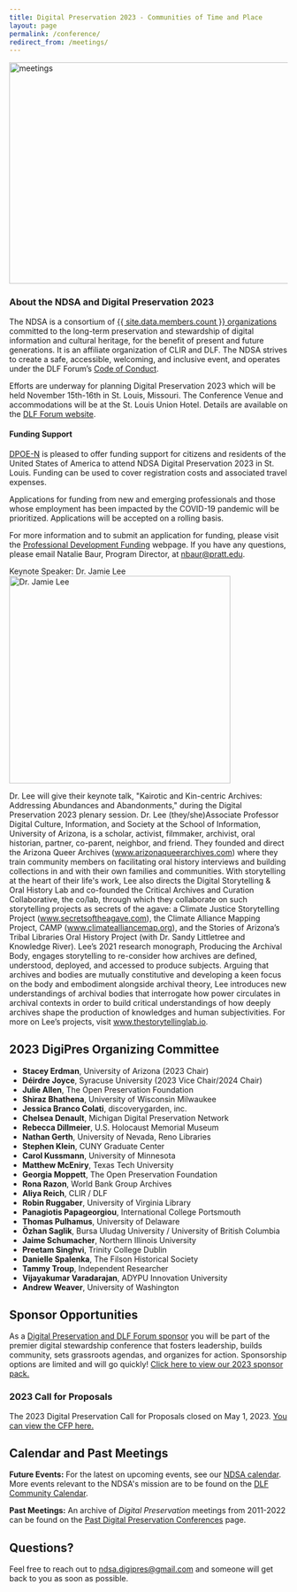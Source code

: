 ```yaml
---
title: Digital Preservation 2023 - Communities of Time and Place
layout: page
permalink: /conference/
redirect_from: /meetings/
---
```


<img alt="meetings" width="820" height="400" class="center" src='{{ "/images/conferences/DigiPres-2023-820x400.jpg"  | prepend: site.baseurl }}'>
<!--<img alt="meetings" width="820" height="400" class="center" src='{{ "/images/conferences/DigiPres2023.png"  | prepend: site.baseurl }}'>-->

### About the NDSA and Digital Preservation 2023
The NDSA is a consortium of [{{ site.data.members.count }} organizations](/membership/members/) committed to the long-term preservation and stewardship of digital information and cultural heritage, for the benefit of present and future generations. It is an affiliate organization of CLIR and DLF. The NDSA strives to create a safe, accessible, welcoming, and inclusive event, and operates under the DLF Forum’s [Code of Conduct](https://www.diglib.org/code). 

Efforts are underway for planning Digital Preservation 2023 which will be held November 15th-16th in St. Louis, Missouri.  The Conference Venue and accommodations will be at the St. Louis Union Hotel. Details are available on the [DLF Forum website](https://forum2023.diglib.org/conference-venue-and-hotel/).   

#### Funding Support
[DPOE-N](https://www.dpoe.network/) is pleased to offer funding support for citizens and residents of the United States of America to attend NDSA Digital Preservation 2023 in St. Louis. Funding can be used to cover registration costs and associated travel expenses.
 
Applications for funding from new and emerging professionals and those whose employment has been impacted by the COVID-19 pandemic will be prioritized.
Applications will be accepted on a rolling basis.
 
For more information and to submit an application for funding, please visit the [Professional Development Funding](https://www.dpoe.network/professional-development-support/) webpage. If you have any questions, please email Natalie Baur, Program Director, at nbaur@pratt.edu.

<!--### 2023 Call for Proposals
The 2023 Digital Preservation Call for Proposals is now open.  
- You can view details on how to submit a proposal for DigiPres on the Call for Proposals [website](/conference/digital-preservation-2023/cfp/). 
- The submission deadline is Monday, May 1, 2023 at 11:59pm Eastern Time.
- Presenters will be notified of their acceptance in June. Presenters will receive support in the form of tutorials, resources, and individual assistance.

### About the NDSA and Digital Preservation Conference
The NDSA is a consortium of [{{ site.data.members.count }} organizations](/membership/members/) committed to the long-term preservation and stewardship of digital information and cultural heritage, for the benefit of present and future generations. It is an affiliate organization of CLIR and DLF. The NDSA strives to create a safe, accessible, welcoming, and inclusive event, and operates under the DLF Forum’s [Code of Conduct](https://www.diglib.org/code). 

Digital Preservation 2023 (#digipres23) will be a crucial venue for intellectual exchange, community-building, development of good practices, and national-level agenda-setting in the field, helping to chart future directions for both the NDSA and digital stewardship.

<!--## We are currently looking for volunteers to join the 2023 Planning Committee, which will convene in early 2023. If you would like to volunteer, [please fill out this form,](https://forms.gle/Za91A14ojA8WtKnj9) and we will be in touch soon.

Registration & Logistics
Registration is now open! Please see the [DLF Forum's page on registration,](https://forum2022.diglib.org/registration/) for more information on registration categories, and to claim your spot. 

### Conference Program
The conference will be held at the Renaissance Baltimore Harborplace Hotel, on Wednesday, October 12th and Thursday, October 13th. It is held in concert with the [Council on Library and Information Resources (CLIR)](https://www.clir.org/) events [DLF Forum](https://forum2022.diglib.org/) (October 10-12), [Learn@DLF](https://forum2022.diglib.org/affiliated-events/learndlf/) (October 9) and [CLIR's Digitizing Hidden Collections Symposium](https://www.clir.org/hiddencollections/events/2022-symposium/) (October 12-13). The full schedule for all events can be viewed below.

[PROGRAM SCHEDULE](https://clirevents2022.sched.com/)

Slide decks, if provided, are available on the [Open Science Framework (OSF)](https://osf.io/meetings/NDSA2022) -->

Keynote Speaker: Dr. Jamie Lee
<img alt="Dr. Jamie Lee" width="400" height="375"  src='{{ "/images/conferences/Lee.jpg" }}'>

Dr. Lee will give their keynote talk, "Kairotic and Kin-centric Archives: Addressing Abundances and Abandonments," during the Digital Preservation 2023 plenary session. Dr. Lee (they/she)Associate Professor Digital Culture, Information, and Society at the School of Information, University of Arizona, is a scholar, activist, filmmaker, archivist, oral historian, partner, co-parent, neighbor, and friend. They founded and direct the Arizona Queer Archives (www.arizonaqueerarchives.com) where they train community members on facilitating oral history interviews and building collections in and with their own families and communities. With storytelling at the heart of their life's work, Lee also directs the Digital Storytelling & Oral History Lab and co-founded the Critical Archives and Curation Collaborative, the co/lab, through which they collaborate on such storytelling projects as secrets of the agave: a Climate Justice Storytelling Project (www.secretsoftheagave.com), the Climate Alliance Mapping Project, CAMP (www.climatealliancemap.org), and the Stories of Arizona’s Tribal Libraries Oral History Project (with Dr. Sandy Littletree and Knowledge River). Lee’s 2021 research monograph, Producing the Archival Body, engages storytelling to re-consider how archives are defined, understood, deployed, and accessed to produce subjects. Arguing that archives and bodies are mutually constitutive and developing a keen focus on the body and embodiment alongside archival theory, Lee introduces new understandings of archival bodies that interrogate how power circulates in archival contexts in order to build critical understandings of how deeply archives shape the production of knowledges and human subjectivities. For more on Lee’s projects, visit www.thestorytellinglab.io. 
 

## 2023 DigiPres Organizing Committee

- **Stacey Erdman**, University of Arizona (2023 Chair)
- **Déirdre Joyce**, Syracuse University (2023 Vice Chair/2024 Chair)
- **Julie Allen**, The Open Preservation Foundation
- **Shiraz Bhathena**, University of Wisconsin Milwaukee
- **Jessica Branco Colati**, discoverygarden, inc.
- **Chelsea Denault**, Michigan Digital Preservation Network
- **Rebecca Dillmeier**, U.S. Holocaust Memorial Museum
- **Nathan Gerth**, University of Nevada, Reno Libraries
- **Stephen Klein**, CUNY Graduate Center
- **Carol Kussmann**, University of Minnesota
- **Matthew McEniry**, Texas Tech University
- **Georgia Moppett**, The Open Preservation Foundation
- **Rona Razon**, World Bank Group Archives 
- **Aliya Reich**, CLIR / DLF
- **Robin Ruggaber**, University of Virginia Library
- **Panagiotis Papageorgiou**, International College Portsmouth
- **Thomas Pulhamus**, University of Delaware
- **Özhan Saglik**, Bursa Uludag University / University of British Columbia
- **Jaime Schumacher**, Northern Illinois University
- **Preetam Singhvi**, Trinity College Dublin
- **Danielle Spalenka**, The Filson Historical Society
- **Tammy Troup**, Independent Researcher
- **Vijayakumar Varadarajan**, ADYPU Innovation University
- **Andrew Weaver**, University of Washington
 
## Sponsor Opportunities
As a [Digital Preservation and DLF Forum sponsor](https://forum2023.diglib.org/sponsorship/) you will be part of the premier digital stewardship conference that fosters leadership, builds community, sets grassroots agendas, and organizes for action. Sponsorship options are limited and will go quickly! [Click here to view our 2023 sponsor pack.](https://forum2023.diglib.org/sponsorship/)

### 2023 Call for Proposals
The 2023 Digital Preservation Call for Proposals closed on May 1, 2023. [You can view the CFP here.](/conference/digital-preservation-2023/cfp/)
 
## Calendar and Past Meetings
**Future Events:** For the latest on upcoming events, see our [NDSA calendar](/calendar). More events relevant to the NDSA's mission are to be found on the [DLF Community Calendar](https://www.diglib.org/opportunities/calendar/).

**Past Meetings:** An archive of _Digital Preservation_ meetings from 2011-2022 can be found on the [Past Digital Preservation Conferences](/conference/digital-preservation/past/) page.  

## Questions?
Feel free to reach out to ndsa.digipres@gmail.com and someone will get back to you as soon as possible.

<!--### Thank you for attending Digital Preservation 2021: Embracing Digitality!
The NDSA Digital Preservation conference is the annual meeting of the NDSA and helps chart future directions for both the NDSA and the greater digital stewardship field. It is a crucial venue for intellectual exchange, community building, development of good practices, and agenda-setting in the digital stewardship field. **Digital Preservation 2021: Embracing Digitality (#DigiPres21) was held online on Thursday, November 4 2021** on World Digital Preservation Day and in concert with the [Council on Library and Information Resources (CLIR)](https://www.clir.org/) events [DLF Forum](https://forum2021.diglib.org/) (November 1-3) and [Learn@DLF](https://forum2021.diglib.org/learndlf/) (November 8-10)

## Conference Program and Proceedings
Held online November 4, 2021, the slide decks of the presentations for Digital Preservation 2021: Embracing Digitality are available, and recordings will be forthcoming.
- Slide decks are available on the [Open Science Framework (OSF)](https://osf.io/meetings/ndsa2021)
- Recordings will be posted on the [NDSA YouTube Channel](https://www.youtube.com/channel/UC3WdMHeOtusuNiYrOrM5USA/videos) by early 2022
- We are so grateful to our [2021 CLIR events sponsors](https://forum2021.diglib.org/sponsorship-opportunities/sponsors/)!-->
